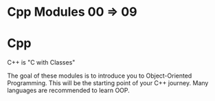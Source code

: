 Cpp Modules 00 => 09
=======================

# Cpp

C++ is "C with Classes"

The goal of these modules is to introduce you to Object-Oriented Programming.
This will be the starting point of your C++ journey. Many languages are recommended
to learn OOP.

